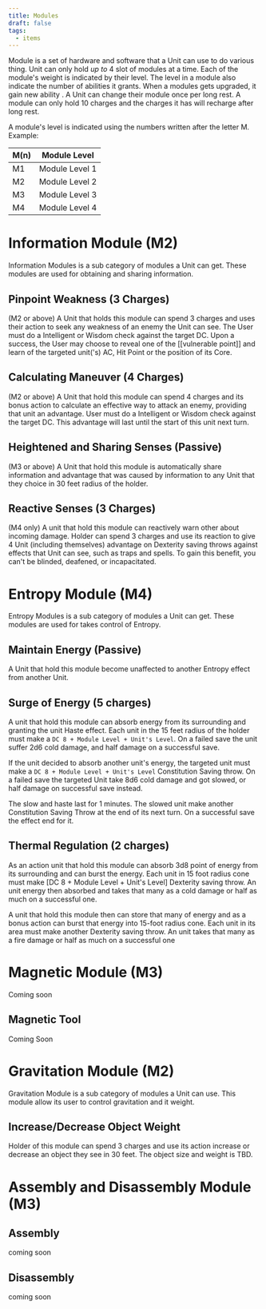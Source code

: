```yaml
---
title: Modules
draft: false
tags:
  - items
---
```

Module is a set of hardware and software that a Unit can use to do various thing. Unit can only hold _up to_ 4 slot of modules at a time. Each of the module's weight is indicated by their level. The level in a module  also indicate the number of  abilities it grants. When a modules gets upgraded, it gain new ability . A Unit can change their module once per long rest. A module can only hold 10 charges and the charges it has will recharge after long rest.

 A module's level is indicated using the numbers written after the letter M. Example:

| M(n) | Module Level   |
| ---- | -------------- |
| M1   | Module Level 1 |
| M2   | Module Level 2 |
| M3   | Module Level 3 |
| M4   | Module Level 4 |
# Information Module (M2)
Information Modules is a sub category of modules a Unit can get. These modules are used for obtaining and sharing information.
## Pinpoint Weakness (3 Charges)
(M2 or above) A Unit that holds this module can spend 3 charges and uses their action to seek any weakness of an enemy the Unit can see. The User must do a Intelligent or Wisdom check against the target DC. Upon a success, the User may choose to reveal one of the [[vulnerable point]] and learn of the targeted unit('s) AC, Hit Point or the position of its Core.
## Calculating Maneuver (4 Charges)
(M2 or above) A Unit that hold this module can spend 4 charges and its bonus action to calculate an effective way to attack an enemy, providing that unit an advantage. User must do a Intelligent or Wisdom check against the target DC. This advantage will last until the start of this unit next turn.
## Heightened and Sharing Senses (Passive)
(M3 or above) A Unit that hold this module is automatically share information and advantage that was caused by information to any Unit that they choice in 30 feet radius of the holder. 
## Reactive Senses (3 Charges)
(M4 only) A unit that hold this module can reactively warn other about incoming damage. Holder can spend 3 charges and use its reaction to give 4 Unit (including themselves) advantage on Dexterity saving throws against effects that Unit can see, such as traps and spells. To gain this benefit, you can't be blinded, deafened, or incapacitated.


# Entropy Module (M4)
Entropy Modules is a sub category of modules a Unit can get. These modules are used for takes control of Entropy.
## Maintain Energy (Passive)
A Unit that hold this module become unaffected to another Entropy effect from another Unit. 
## Surge of Energy (5 charges)
A unit that hold this module can absorb energy from its surrounding and granting the unit Haste effect. Each unit in the 15 feet radius of the holder must make a `DC 8 + Module Level + Unit's Level`. On a failed save the unit suffer 2d6 cold damage, and half damage on a successful save.

If the unit decided to absorb another unit's energy, the targeted unit must make a `DC 8 + Module Level + Unit's Level` Constitution Saving throw. On a failed save the targeted Unit take 8d6 cold damage and got slowed, or half damage on successful save instead. 

The slow and haste last for 1 minutes. The slowed unit make another Constitution Saving Throw at the end of its next turn. On a successful save the effect end for it. 
## Thermal Regulation (2 charges)
As an action unit that hold this module can absorb 3d8 point of energy from its surrounding and can burst the energy. Each unit in 15 foot radius cone must make [DC 8 + Module Level + Unit's Level] Dexterity saving throw. An unit energy then absorbed and takes that many as a cold damage or half as much on a successful one. 

A unit that hold this module then can store that many of energy and as a bonus action can burst that energy into 15-foot radius cone. Each unit in its area must make another Dexterity saving throw. An unit takes that many as a fire damage or half as much on a successful one


# Magnetic Module (M3)
Coming soon
## Magnetic Tool
Coming Soon

# Gravitation Module (M2)
Gravitation Module is a sub category of modules a Unit can use. This module allow its user to control gravitation and it weight.
## Increase/Decrease Object Weight 
Holder of this module can spend 3 charges and use its action increase or decrease an object they see in 30 feet. The object size and weight is TBD.
# Assembly and Disassembly Module (M3)

## Assembly
coming soon
## Disassembly
coming soon





